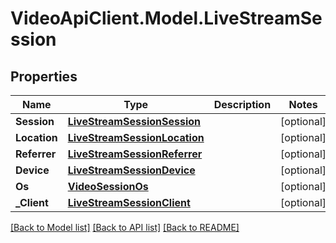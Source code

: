 # VideoApiClient.Model.LiveStreamSession

## Properties

Name | Type | Description | Notes
------------ | ------------- | ------------- | -------------
**Session** | [**LiveStreamSessionSession**](LiveStreamSessionSession.md) |  | [optional] 
**Location** | [**LiveStreamSessionLocation**](LiveStreamSessionLocation.md) |  | [optional] 
**Referrer** | [**LiveStreamSessionReferrer**](LiveStreamSessionReferrer.md) |  | [optional] 
**Device** | [**LiveStreamSessionDevice**](LiveStreamSessionDevice.md) |  | [optional] 
**Os** | [**VideoSessionOs**](VideoSessionOs.md) |  | [optional] 
**_Client** | [**LiveStreamSessionClient**](LiveStreamSessionClient.md) |  | [optional] 

[[Back to Model list]](../README.md#documentation-for-models) [[Back to API list]](../README.md#documentation-for-api-endpoints) [[Back to README]](../README.md)

